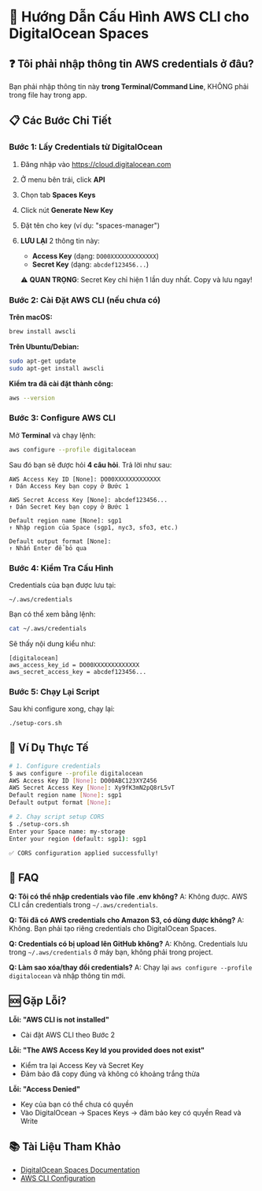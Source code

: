 # 🔑 Hướng Dẫn Cấu Hình AWS CLI cho DigitalOcean Spaces

## ❓ Tôi phải nhập thông tin AWS credentials ở đâu?

Bạn phải nhập thông tin này **trong Terminal/Command Line**, KHÔNG phải trong file hay trong app.

## 📋 Các Bước Chi Tiết

### Bước 1: Lấy Credentials từ DigitalOcean

1. Đăng nhập vào https://cloud.digitalocean.com
2. Ở menu bên trái, click **API**
3. Chọn tab **Spaces Keys**
4. Click nút **Generate New Key**
5. Đặt tên cho key (ví dụ: "spaces-manager")
6. **LƯU LẠI** 2 thông tin này:
   - **Access Key** (dạng: `DO00XXXXXXXXXXXXX`)
   - **Secret Key** (dạng: `abcdef123456...`)
   
   ⚠️ **QUAN TRỌNG**: Secret Key chỉ hiện 1 lần duy nhất. Copy và lưu ngay!

### Bước 2: Cài Đặt AWS CLI (nếu chưa có)

**Trên macOS:**
```bash
brew install awscli
```

**Trên Ubuntu/Debian:**
```bash
sudo apt-get update
sudo apt-get install awscli
```

**Kiểm tra đã cài đặt thành công:**
```bash
aws --version
```

### Bước 3: Configure AWS CLI

Mở **Terminal** và chạy lệnh:

```bash
aws configure --profile digitalocean
```

Sau đó bạn sẽ được hỏi **4 câu hỏi**. Trả lời như sau:

```
AWS Access Key ID [None]: DO00XXXXXXXXXXXXX
↑ Dán Access Key bạn copy ở Bước 1

AWS Secret Access Key [None]: abcdef123456...
↑ Dán Secret Key bạn copy ở Bước 1

Default region name [None]: sgp1
↑ Nhập region của Space (sgp1, nyc3, sfo3, etc.)

Default output format [None]: 
↑ Nhấn Enter để bỏ qua
```

### Bước 4: Kiểm Tra Cấu Hình

Credentials của bạn được lưu tại:
```
~/.aws/credentials
```

Bạn có thể xem bằng lệnh:
```bash
cat ~/.aws/credentials
```

Sẽ thấy nội dung kiểu như:
```
[digitalocean]
aws_access_key_id = DO00XXXXXXXXXXXXX
aws_secret_access_key = abcdef123456...
```

### Bước 5: Chạy Lại Script

Sau khi configure xong, chạy lại:
```bash
./setup-cors.sh
```

## 🔧 Ví Dụ Thực Tế

```bash
# 1. Configure credentials
$ aws configure --profile digitalocean
AWS Access Key ID [None]: DO00ABC123XYZ456
AWS Secret Access Key [None]: Xy9fK3mN2pQ8rL5vT
Default region name [None]: sgp1
Default output format [None]: 

# 2. Chạy script setup CORS
$ ./setup-cors.sh
Enter your Space name: my-storage
Enter your region (default: sgp1): sgp1

✅ CORS configuration applied successfully!
```

## 🤔 FAQ

**Q: Tôi có thể nhập credentials vào file .env không?**
A: Không được. AWS CLI cần credentials trong `~/.aws/credentials`.

**Q: Tôi đã có AWS credentials cho Amazon S3, có dùng được không?**
A: Không. Bạn phải tạo riêng credentials cho DigitalOcean Spaces.

**Q: Credentials có bị upload lên GitHub không?**
A: Không. Credentials lưu trong `~/.aws/credentials` ở máy bạn, không phải trong project.

**Q: Làm sao xóa/thay đổi credentials?**
A: Chạy lại `aws configure --profile digitalocean` và nhập thông tin mới.

## 🆘 Gặp Lỗi?

**Lỗi: "AWS CLI is not installed"**
- Cài đặt AWS CLI theo Bước 2

**Lỗi: "The AWS Access Key Id you provided does not exist"**
- Kiểm tra lại Access Key và Secret Key
- Đảm bảo đã copy đúng và không có khoảng trắng thừa

**Lỗi: "Access Denied"**
- Key của bạn có thể chưa có quyền
- Vào DigitalOcean → Spaces Keys → đảm bảo key có quyền Read và Write

## 📚 Tài Liệu Tham Khảo

- [DigitalOcean Spaces Documentation](https://docs.digitalocean.com/products/spaces/)
- [AWS CLI Configuration](https://docs.aws.amazon.com/cli/latest/userguide/cli-configure-files.html)

